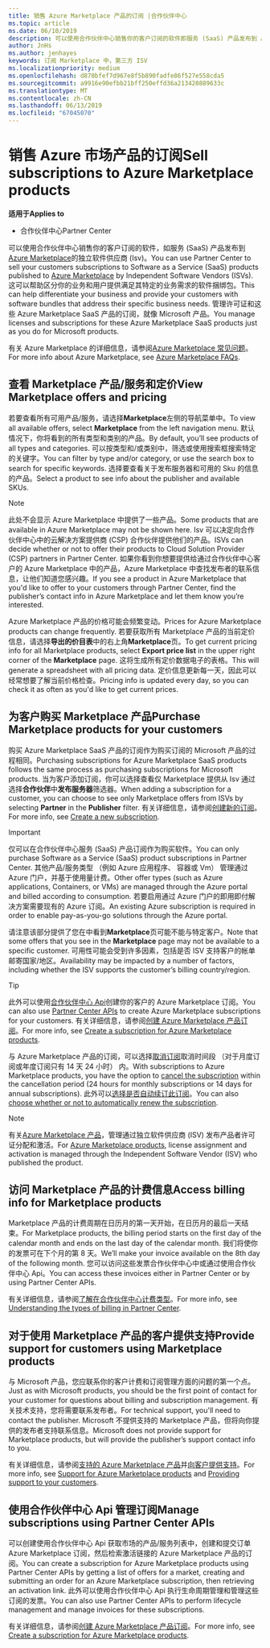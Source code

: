 ```yaml
---
title: 销售 Azure Marketplace 产品的订阅 |合作伙伴中心
ms.topic: article
ms.date: 06/10/2019
description: 可以使用合作伙伴中心销售你的客户订阅的软件即服务 (SaaS) 产品发布到 Azure Marketplace 的独立软件供应商 (Isv)。
author: JnHs
ms.author: jenhayes
keywords: 订阅 Marketplace 中，第三方 ISV
ms.localizationpriority: medium
ms.openlocfilehash: d870bfef7d967e8f5b890fadfe86f527e558cda5
ms.sourcegitcommit: a9916e90efbb21bff250effd36a213420889633c
ms.translationtype: MT
ms.contentlocale: zh-CN
ms.lasthandoff: 06/13/2019
ms.locfileid: "67045070"
---
```

# <a name="sell-subscriptions-to-azure-marketplace-products"></a><span data-ttu-id="66ca9-104">销售 Azure 市场产品的订阅</span><span class="sxs-lookup"><span data-stu-id="66ca9-104">Sell subscriptions to Azure Marketplace products</span></span>

<span data-ttu-id="66ca9-105">**适用于**</span><span class="sxs-lookup"><span data-stu-id="66ca9-105">**Applies to**</span></span>

- <span data-ttu-id="66ca9-106">合作伙伴中心</span><span class="sxs-lookup"><span data-stu-id="66ca9-106">Partner Center</span></span>

<span data-ttu-id="66ca9-107">可以使用合作伙伴中心销售你的客户订阅的软件，如服务 (SaaS) 产品发布到[Azure Marketplace](https://azuremarketplace.microsoft.com/marketplace)的独立软件供应商 (Isv)。</span><span class="sxs-lookup"><span data-stu-id="66ca9-107">You can use Partner Center to sell your customers subscriptions to Software as a Service (SaaS) products published to [Azure Marketplace](https://azuremarketplace.microsoft.com/marketplace) by Independent Software Vendors (ISVs).</span></span> <span data-ttu-id="66ca9-108">这可以帮助区分你的业务和用户提供满足其特定的业务需求的软件捆绑包。</span><span class="sxs-lookup"><span data-stu-id="66ca9-108">This can help differentiate your business and provide your customers with software bundles that address their specific business needs.</span></span> <span data-ttu-id="66ca9-109">管理许可证和这些 Azure Marketplace SaaS 产品的订阅，就像 Microsoft 产品。</span><span class="sxs-lookup"><span data-stu-id="66ca9-109">You manage licenses and subscriptions for these Azure Marketplace SaaS products just as you do for Microsoft products.</span></span>

<span data-ttu-id="66ca9-110">有关 Azure Marketplace 的详细信息，请参阅[Azure Marketplace 常见问题](https://docs.microsoft.com/azure/marketplace/marketplace-faq-publisher-guide)。</span><span class="sxs-lookup"><span data-stu-id="66ca9-110">For more info about Azure Marketplace, see [Azure Marketplace FAQs](https://docs.microsoft.com/azure/marketplace/marketplace-faq-publisher-guide).</span></span>

## <a name="view-marketplace-offers-and-pricing"></a><span data-ttu-id="66ca9-111">查看 Marketplace 产品/服务和定价</span><span class="sxs-lookup"><span data-stu-id="66ca9-111">View Marketplace offers and pricing</span></span>

<span data-ttu-id="66ca9-112">若要查看所有可用产品/服务，请选择**Marketplace**左侧的导航菜单中。</span><span class="sxs-lookup"><span data-stu-id="66ca9-112">To view all available offers, select **Marketplace** from the left navigation menu.</span></span> <span data-ttu-id="66ca9-113">默认情况下，你将看到的所有类型和类别的产品。</span><span class="sxs-lookup"><span data-stu-id="66ca9-113">By default, you’ll see products of all types and categories.</span></span> <span data-ttu-id="66ca9-114">可以按类型和/或类别中，筛选或使用搜索框搜索特定的关键字。</span><span class="sxs-lookup"><span data-stu-id="66ca9-114">You can filter by type and/or category, or use the search box to search for specific keywords.</span></span> <span data-ttu-id="66ca9-115">选择要查看关于发布服务器和可用的 Sku 的信息的产品。</span><span class="sxs-lookup"><span data-stu-id="66ca9-115">Select a product to see info about the publisher and available SKUs.</span></span>

> [!NOTE]
> <span data-ttu-id="66ca9-116">此处不会显示 Azure Marketplace 中提供了一些产品。</span><span class="sxs-lookup"><span data-stu-id="66ca9-116">Some products that are available in Azure Marketplace may not be shown here.</span></span> <span data-ttu-id="66ca9-117">Isv 可以决定向合作伙伴中心中的云解决方案提供商 (CSP) 合作伙伴提供他们的产品。</span><span class="sxs-lookup"><span data-stu-id="66ca9-117">ISVs can decide whether or not to offer their products to Cloud Solution Provider (CSP) partners in Partner Center.</span></span> <span data-ttu-id="66ca9-118">如果你看到你想要提供给通过合作伙伴中心客户的 Azure Marketplace 中的产品，Azure Marketplace 中查找发布者的联系信息，让他们知道您感兴趣。</span><span class="sxs-lookup"><span data-stu-id="66ca9-118">If you see a product in Azure Marketplace that you'd like to offer to your customers through Partner Center, find the publisher’s contact info in Azure Marketplace and let them know you’re interested.</span></span>

<span data-ttu-id="66ca9-119">Azure Marketplace 产品的价格可能会频繁变动。</span><span class="sxs-lookup"><span data-stu-id="66ca9-119">Prices for Azure Marketplace products can change frequently.</span></span> <span data-ttu-id="66ca9-120">若要获取所有 Marketplace 产品的当前定价信息，请选择**导出的价目表**中的右上角**Marketplace**页。</span><span class="sxs-lookup"><span data-stu-id="66ca9-120">To get current pricing info for all Marketplace products, select **Export price list** in the upper right corner of the **Marketplace** page.</span></span> <span data-ttu-id="66ca9-121">这将生成所有定价数据电子的表格。</span><span class="sxs-lookup"><span data-stu-id="66ca9-121">This will generate a spreadsheet with all pricing data.</span></span> <span data-ttu-id="66ca9-122">定价信息更新每一天，因此可以经常想要了解当前价格检查。</span><span class="sxs-lookup"><span data-stu-id="66ca9-122">Pricing info is updated every day, so you can check it as often as you'd like to get current prices.</span></span>

## <a name="purchase-marketplace-products-for-your-customers"></a><span data-ttu-id="66ca9-123">为客户购买 Marketplace 产品</span><span class="sxs-lookup"><span data-stu-id="66ca9-123">Purchase Marketplace products for your customers</span></span>

<span data-ttu-id="66ca9-124">购买 Azure Marketplace SaaS 产品的订阅作为购买订阅的 Microsoft 产品的过程相同。</span><span class="sxs-lookup"><span data-stu-id="66ca9-124">Purchasing subscriptions for Azure Marketplace SaaS products follows the same process as purchasing subscriptions for Microsoft products.</span></span> <span data-ttu-id="66ca9-125">当为客户添加订阅，你可以选择查看仅 Marketplace 提供从 Isv 通过选择**合作伙伴**中**发布服务器**筛选器。</span><span class="sxs-lookup"><span data-stu-id="66ca9-125">When adding a subscription for a customer, you can choose to see only Marketplace offers from ISVs by selecting **Partner** in the **Publisher** filter.</span></span> <span data-ttu-id="66ca9-126">有关详细信息，请参阅[创建新的订阅](create-a-new-subscription.md)。</span><span class="sxs-lookup"><span data-stu-id="66ca9-126">For more info, see [Create a new subscription](create-a-new-subscription.md).</span></span>

> [!IMPORTANT]
> <span data-ttu-id="66ca9-127">仅可以在合作伙伴中心服务 (SaaS) 产品订阅作为购买软件。</span><span class="sxs-lookup"><span data-stu-id="66ca9-127">You can only purchase Software as a Service (SaaS) product subscriptions in Partner Center.</span></span> <span data-ttu-id="66ca9-128">其他产品/服务类型 （例如 Azure 应用程序、 容器或 Vm） 管理通过 Azure 门户，并基于使用量计费。</span><span class="sxs-lookup"><span data-stu-id="66ca9-128">Other offer types (such as Azure applications, Containers, or VMs) are managed through the Azure portal and billed according to consumption.</span></span> <span data-ttu-id="66ca9-129">若要启用通过 Azure 门户的即用即付解决方案需要现有的 Azure 订阅。</span><span class="sxs-lookup"><span data-stu-id="66ca9-129">An existing Azure subscription is required in order to enable pay-as-you-go solutions through the Azure portal.</span></span>

<span data-ttu-id="66ca9-130">请注意该部分提供了您在中看到**Marketplace**页可能不能与特定客户。</span><span class="sxs-lookup"><span data-stu-id="66ca9-130">Note that some offers that you see in the **Marketplace** page may not be available to a specific customer.</span></span> <span data-ttu-id="66ca9-131">可用性可能会受到许多因素，包括是否 ISV 支持客户的帐单邮寄国家/地区。</span><span class="sxs-lookup"><span data-stu-id="66ca9-131">Availability may be impacted by a number of factors, including whether the ISV supports the customer’s billing country/region.</span></span>

> [!TIP]
> <span data-ttu-id="66ca9-132">此外可以使用[合作伙伴中心 Api](https://docs.microsoft.com/partner-center/develop/)创建你的客户的 Azure Marketplace 订阅。</span><span class="sxs-lookup"><span data-stu-id="66ca9-132">You can also use [Partner Center APIs](https://docs.microsoft.com/partner-center/develop/) to create Azure Marketplace subscriptions for your customers.</span></span> <span data-ttu-id="66ca9-133">有关详细信息，请参阅[创建 Azure Marketplace 产品订阅](https://docs.microsoft.com/partner-center/develop/create-subscription-azure-marketplace-products)。</span><span class="sxs-lookup"><span data-stu-id="66ca9-133">For more info, see [Create a subscription for Azure Marketplace products](https://docs.microsoft.com/partner-center/develop/create-subscription-azure-marketplace-products).</span></span>

<span data-ttu-id="66ca9-134">与 Azure Marketplace 产品的订阅，可以选择[取消订阅](https://docs.microsoft.com/partner-center/create-a-new-subscription#cancel-a-subscription)取消时间段 （对于月度订阅或年度订阅只有 14 天 24 小时） 内。</span><span class="sxs-lookup"><span data-stu-id="66ca9-134">With subscriptions to Azure Marketplace products, you have the option to [cancel the subscription](https://docs.microsoft.com/partner-center/create-a-new-subscription#cancel-a-subscription) within the cancellation period (24 hours for monthly subscriptions or 14 days for annual subscriptions).</span></span> <span data-ttu-id="66ca9-135">此外可以[选择是否自动续订此订阅](https://docs.microsoft.com/partner-center/create-a-new-subscription#choose-whether-to-automatically-renew-an-azure-marketplace-subscription)。</span><span class="sxs-lookup"><span data-stu-id="66ca9-135">You can also [choose whether or not to automatically renew the subscription](https://docs.microsoft.com/partner-center/create-a-new-subscription#choose-whether-to-automatically-renew-an-azure-marketplace-subscription).</span></span>

> [!NOTE]
> <span data-ttu-id="66ca9-136">有关[Azure Marketplace 产品](sell-marketplace-products.md)，管理通过独立软件供应商 (ISV) 发布产品者许可证分配和激活。</span><span class="sxs-lookup"><span data-stu-id="66ca9-136">For [Azure Marketplace products](sell-marketplace-products.md), license assignment and activation is managed through the Independent Software Vendor (ISV) who published the product.</span></span>

## <a name="access-billing-info-for-marketplace-products"></a><span data-ttu-id="66ca9-137">访问 Marketplace 产品的计费信息</span><span class="sxs-lookup"><span data-stu-id="66ca9-137">Access billing info for Marketplace products</span></span>

<span data-ttu-id="66ca9-138">Marketplace 产品的计费周期在日历月的第一天开始，在日历月的最后一天结束。</span><span class="sxs-lookup"><span data-stu-id="66ca9-138">For Marketplace products, the billing period starts on the first day of the calendar month and ends on the last day of the calendar month.</span></span> <span data-ttu-id="66ca9-139">我们将使你的发票可在下个月的第 8 天。</span><span class="sxs-lookup"><span data-stu-id="66ca9-139">We’ll make your invoice available on the 8th day of the following month.</span></span> <span data-ttu-id="66ca9-140">您可以访问这些发票合作伙伴中心中或通过使用合作伙伴中心 Api。</span><span class="sxs-lookup"><span data-stu-id="66ca9-140">You can access these invoices either in Partner Center or by using Partner Center APIs.</span></span>

<span data-ttu-id="66ca9-141">有关详细信息，请参阅[了解在合作伙伴中心计费类型](https://docs.microsoft.com/partner-center/billing-different-types#billing-for-one-time-and-select-recurring-charges)。</span><span class="sxs-lookup"><span data-stu-id="66ca9-141">For more info, see [Understanding the types of billing in Partner Center](https://docs.microsoft.com/partner-center/billing-different-types#billing-for-one-time-and-select-recurring-charges).</span></span>

## <a name="provide-support-for-customers-using-marketplace-products"></a><span data-ttu-id="66ca9-142">对于使用 Marketplace 产品的客户提供支持</span><span class="sxs-lookup"><span data-stu-id="66ca9-142">Provide support for customers using Marketplace products</span></span>

<span data-ttu-id="66ca9-143">与 Microsoft 产品，您应联系你的客户计费和订阅管理方面的问题的第一个点。</span><span class="sxs-lookup"><span data-stu-id="66ca9-143">Just as with Microsoft products, you should be the first point of contact for your customer for questions about billing and subscription management.</span></span> <span data-ttu-id="66ca9-144">有关技术支持，您将需要联系发布者。</span><span class="sxs-lookup"><span data-stu-id="66ca9-144">For technical support, you'll need to contact the publisher.</span></span> <span data-ttu-id="66ca9-145">Microsoft 不提供支持的 Marketplace 产品，但将向你提供的发布者支持联系信息。</span><span class="sxs-lookup"><span data-stu-id="66ca9-145">Microsoft does not provide support for Marketplace products, but will provide the publisher’s support contact info to you.</span></span>

<span data-ttu-id="66ca9-146">有关详细信息，请参阅[支持的 Azure Marketplace 产品](https://docs.microsoft.com/partner-center/report-problems-on-behalf-of-a-customer#support-for-azure-marketplace-products)并[向客户提供支持](https://docs.microsoft.com/partner-center/customer-support)。</span><span class="sxs-lookup"><span data-stu-id="66ca9-146">For more info, see [Support for Azure Marketplace products](https://docs.microsoft.com/partner-center/report-problems-on-behalf-of-a-customer#support-for-azure-marketplace-products) and [Providing support to your customers](https://docs.microsoft.com/partner-center/customer-support).</span></span>

## <a name="manage-subscriptions-using-partner-center-apis"></a><span data-ttu-id="66ca9-147">使用合作伙伴中心 Api 管理订阅</span><span class="sxs-lookup"><span data-stu-id="66ca9-147">Manage subscriptions using Partner Center APIs</span></span>

<span data-ttu-id="66ca9-148">可以创建使用合作伙伴中心 Api 获取市场的产品/服务列表中，创建和提交订单 Azure Marketplace 订阅，然后检索激活链接的 Azure Marketplace 产品的订阅。</span><span class="sxs-lookup"><span data-stu-id="66ca9-148">You can create a subscription for Azure Marketplace products using Partner Center APIs by getting a list of offers for a market, creating and submitting an order for an Azure Marketplace subscription, then retrieving an activation link.</span></span> <span data-ttu-id="66ca9-149">此外可以使用合作伙伴中心 Api 执行生命周期管理和管理这些订阅的发票。</span><span class="sxs-lookup"><span data-stu-id="66ca9-149">You can also use Partner Center APIs to perform lifecycle management and manage invoices for these subscriptions.</span></span>

<span data-ttu-id="66ca9-150">有关详细信息，请参阅[创建 Azure Marketplace 产品订阅](https://docs.microsoft.com/partner-center/develop/create-subscription-azure-marketplace-products)。</span><span class="sxs-lookup"><span data-stu-id="66ca9-150">For more info, see [Create a subscription for Azure Marketplace products](https://docs.microsoft.com/partner-center/develop/create-subscription-azure-marketplace-products).</span></span>
